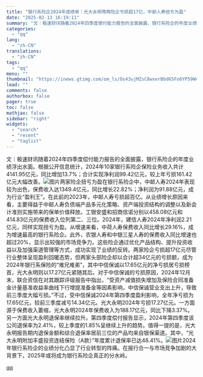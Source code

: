 ```yaml
---
title: "银行系险企2024年成绩单：光大永明等两险企亏损超17亿，中邮人寿扭亏为盈"
date: "2025-02-13 16:19:11"
summary: "文｜极速财讯随着2024年四季度偿付能力报告的全面披露，银行系险企的年度业绩浮出水面。根据公开信息统..."
categories:
  - "qq"
lang:
  - "zh-CN"
translations:
  - "zh-CN"
tags:
  - "qq"
menu: ""
thumbnail: "https://inews.gtimg.com/om_ls/Os43ujMZsC8wxerBbd65Fo6YP59Wex_2-B9r4FOPwdZ5MAA_640360/0"
lead: ""
comments: false
authorbox: false
pager: true
toc: false
mathjax: false
sidebar: "right"
widgets:
  - "search"
  - "recent"
  - "taglist"
---
```


文｜极速财讯随着2024年四季度偿付能力报告的全面披露，银行系险企的年度业绩浮出水面。根据公开信息统计，2024年10家银行系险企保险业务收入共计4141.95亿元，同比增加13.7%；合计实现净利润99.42亿元，较上年亏损161.42亿元大幅改善。![图片](https://inews.gtimg.com/news_bt/OU32CS21DZeDriVtbi2ApPHl3XSer7DPTnhfrKCtk6_WEAA/641)两家险企扭亏为盈在银行系险企中，中邮人寿2024年表现较为出色，保费收入达1349.4亿元，同比增长22.82%；净利润为91.88亿元，成为行业“盈利王”。在此前的2023年，中邮人寿亏损超百亿。从业绩增长原因来看，主要得益于中邮人寿负债端产品多元化策略、资产端投资结构的调整以及新会计准则实施带来的保单价值释放。工银安盛和招商信诺分别以458.08亿元和414.83亿元的保费收入位列第二、三位。2024年，建信人寿2024年净利润2.21亿元，同样实现扭亏为盈。从增速来看，中荷人寿保费收入同比增长29.16%，成为增速最高的银行系险企。此外，农银人寿和中银三星人寿的保费收入同比增速也超过20%，显示出较强的市场竞争力。这些险企通过优化产品结构、提升投资收益以及加强渠道管理等方式，成功实现了业绩的反转。两家险企亏损超17亿元尽管行业整体呈现盈利回暖态势，但两家头部险企却以合计超34亿元的亏损额，成为2024年银行系保险的“难兄难弟”，其中中信保诚以17.65亿元的净亏损居亏损榜首，光大永明则以17.27亿元紧随其后。对于中信保诚的亏损原因，2024年12月末，联合资信在对其跟踪评级报告中指出，“受资产减值损失增加及保险合同准备金计量基准收益率曲线下行增提准备金等因素影响，中信保诚营业支出上升，导致前三季度大幅亏损。”不过，受中信保诚2024年第四季度盈利影响，全年净亏损为17.65亿元，较前三季度减亏14.34亿元。光大永明2024年亏损17.27亿元。一方面源于保费收入萎缩，光大永明2024年保费收入为188.17亿元，同比下降3.37%。另一方面光大永明退保率继续拉升。第四季度偿付报告显示，2024年第四季度该公司退保率为2.41%，较上季度的1.85%呈继续上升的趋势。值得一提的是，光大永明报告期内退保金额和综合退保率居前三位的产品均来自银保渠道。其中，“光大永明附加丰盛投资连结保险（A款）”年度累计退保率已达48.41%。![图片](https://inews.gtimg.com/news_bt/OSwLQ7M1VFPwNeop0Upz8FlnHFGkkT71QTxiOl7jK-dZkAA/641)2024年银行系险企的业绩分化凸显了行业转型的阵痛。在报行合一与市场竞争加剧的大背景下，2025年或将成为银行系险企真正的分水岭。

[qq](https://new.qq.com/rain/a/20250213A05QT900)
